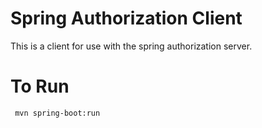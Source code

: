# Spring Authorization Client
This is a client for use with the spring authorization server.

# To Run
` mvn spring-boot:run`